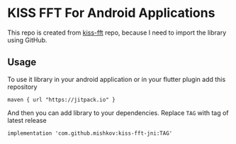 # KISS FFT For Android Applications

This repo is created from [kiss-fft](https://github.com/berndporr/kiss-fft) repo, because I need to import the library using GitHub.

## Usage

To use it library in your android application or in your flutter plugin add this repository

```Gradle
maven { url "https://jitpack.io" }
```

And then you can add library to your dependencies. Replace `TAG` with tag of latest release
```Gradle
implementation 'com.github.mishkov:kiss-fft-jni:TAG'
```